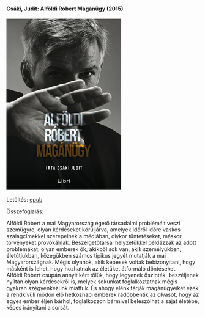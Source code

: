 #### <a name="id_961">Csáki, Judit: Alföldi Róbert Magánügy (2015)</a>
<img src="https://github.com/BercziSandor/calibre_lib/raw/main/Csaki%2C%20Judit/Alfoldi%20Robert%20Maganugy%20%28961%29/cover.jpg" alt="cover" width="300"/>

Letöltés: [epub](https://github.com/BercziSandor/calibre_lib/raw/main/Csaki%2C%20Judit/Alfoldi%20Robert%20Maganugy%20%28961%29/Alfoldi%20Robert%20Maganugy%20-%20Csaki%2C%20Judit.epub)

Összefoglalás:
<div>
<p>Alföldi Róbert a mai Magyarország égető társadalmi problémáit veszi szemügyre, olyan kérdéseket körüljárva, amelyek időről időre vaskos szalagcímekkel szerepelnek a médiában, olykor tüntetéseket, máskor törvényeket provokálnak. Beszélgetőtársai helyzetükkel példázzák az adott problémákat; olyan emberek ők, akikből sok van, akik személyükben, életútjukban, közegükben számos tipikus jegyét mutatják a mai Magyarországnak. Mégis olyanok, akik képesek voltak bebizonyítani, hogy másként is lehet, hogy hozhatnak az életüket átformáló döntéseket. <br>Alföldi Róbert csupán annyit kért tőlük, hogy legyenek őszinték, beszéljenek nyíltan olyan kérdésekről is, melyek sokunkat foglalkoztatnak mégis gyakran szégyenkezünk miattuk. És ahogy elénk tárják magánügyeiket ezek a rendkívüli módon élő hétköznapi emberek rádöbbentik az olvasót, hogy az egyes ember éljen bárhol, foglalkozzon bármivel beleszólhat a saját életébe, képes irányítani a sorsát.</p></div>


